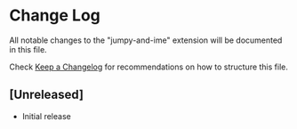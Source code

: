# Change Log

All notable changes to the "jumpy-and-ime" extension will be documented in this file.

Check [Keep a Changelog](http://keepachangelog.com/) for recommendations on how to structure this file.

## [Unreleased]

- Initial release